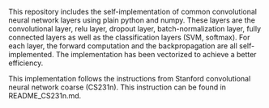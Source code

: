 This repository includes the self-implementation of common convolutional neural network layers using plain python and numpy. These layers are the convolutional layer, relu layer, dropout layer, batch-normalization layer, fully connected layers as well as the classification layers (SVM, softmax). For each layer, the forward computation and the backpropagation are all self-implemented. The implementation has been vectorized to achieve a better efficiency. 

This implementation follows the instructions from Stanford convolutional neural network coarse (CS231n). This instruction can be found in README_CS231n.md.
